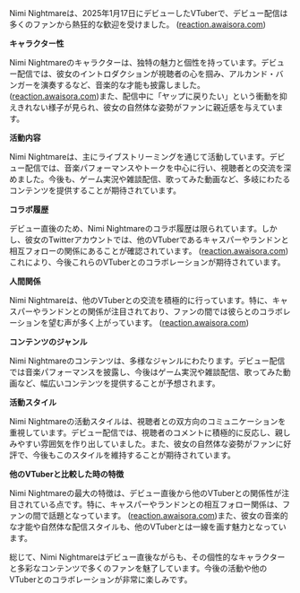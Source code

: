 Nimi Nightmareは、2025年1月17日にデビューしたVTuberで、デビュー配信は多くのファンから熱狂的な歓迎を受けました。 ([reaction.awaisora.com](https://reaction.awaisora.com/2025/01/22/15db0a7a-0fc9-4c07-9dd5-6944f50a5821/?utm_source=openai))

**キャラクター性**

Nimi Nightmareのキャラクターは、独特の魅力と個性を持っています。デビュー配信では、彼女のイントロダクションが視聴者の心を掴み、アルカンド・バンガーを演奏するなど、音楽的な才能も披露しました。 ([reaction.awaisora.com](https://reaction.awaisora.com/2025/01/22/15db0a7a-0fc9-4c07-9dd5-6944f50a5821/?utm_source=openai))また、配信中に「ヤップに戻りたい」という衝動を抑えきれない様子が見られ、彼女の自然体な姿勢がファンに親近感を与えています。

**活動内容**

Nimi Nightmareは、主にライブストリーミングを通じて活動しています。デビュー配信では、音楽パフォーマンスやトークを中心に行い、視聴者との交流を深めました。今後も、ゲーム実況や雑談配信、歌ってみた動画など、多岐にわたるコンテンツを提供することが期待されています。

**コラボ履歴**

デビュー直後のため、Nimi Nightmareのコラボ履歴は限られています。しかし、彼女のTwitterアカウントでは、他のVTuberであるキャスパーやランドンと相互フォローの関係にあることが確認されています。 ([reaction.awaisora.com](https://reaction.awaisora.com/2025/01/22/15db0a7a-0fc9-4c07-9dd5-6944f50a5821/?utm_source=openai))これにより、今後これらのVTuberとのコラボレーションが期待されています。

**人間関係**

Nimi Nightmareは、他のVTuberとの交流を積極的に行っています。特に、キャスパーやランドンとの関係が注目されており、ファンの間では彼らとのコラボレーションを望む声が多く上がっています。 ([reaction.awaisora.com](https://reaction.awaisora.com/2025/01/22/15db0a7a-0fc9-4c07-9dd5-6944f50a5821/?utm_source=openai))

**コンテンツのジャンル**

Nimi Nightmareのコンテンツは、多様なジャンルにわたります。デビュー配信では音楽パフォーマンスを披露し、今後はゲーム実況や雑談配信、歌ってみた動画など、幅広いコンテンツを提供することが予想されます。

**活動スタイル**

Nimi Nightmareの活動スタイルは、視聴者との双方向のコミュニケーションを重視しています。デビュー配信では、視聴者のコメントに積極的に反応し、親しみやすい雰囲気を作り出していました。また、彼女の自然体な姿勢がファンに好評で、今後もこのスタイルを維持することが期待されています。

**他のVTuberと比較した時の特徴**

Nimi Nightmareの最大の特徴は、デビュー直後から他のVTuberとの関係性が注目されている点です。特に、キャスパーやランドンとの相互フォロー関係は、ファンの間で話題となっています。 ([reaction.awaisora.com](https://reaction.awaisora.com/2025/01/22/15db0a7a-0fc9-4c07-9dd5-6944f50a5821/?utm_source=openai))また、彼女の音楽的な才能や自然体な配信スタイルも、他のVTuberとは一線を画す魅力となっています。

総じて、Nimi Nightmareはデビュー直後ながらも、その個性的なキャラクターと多彩なコンテンツで多くのファンを魅了しています。今後の活動や他のVTuberとのコラボレーションが非常に楽しみです。 